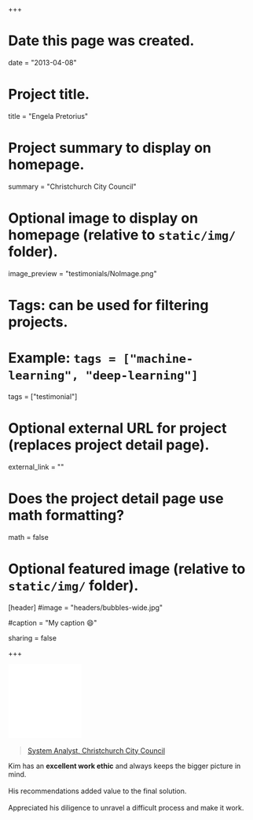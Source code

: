 +++
# Date this page was created.
date = "2013-04-08"

# Project title.
title = "Engela Pretorius"

# Project summary to display on homepage.
summary = "Christchurch City Council"

# Optional image to display on homepage (relative to `static/img/` folder).
image_preview = "testimonials/NoImage.png"

# Tags: can be used for filtering projects.
# Example: `tags = ["machine-learning", "deep-learning"]`
tags = ["testimonial"]

# Optional external URL for project (replaces project detail page).
external_link = ""

# Does the project detail page use math formatting?
math = false

# Optional featured image (relative to `static/img/` folder).
[header]
#image = "headers/bubbles-wide.jpg"

#caption = "My caption :smile:"

sharing = false

+++

<img class="testimonial-img-bordered" src="/img/testimonials/NoImage.png">

> [System Analyst, Christchurch City Council](/project/portfolio-ccc)

Kim has an **excellent work ethic** and always keeps the bigger picture in mind.<br><br>
His recommendations added value to the final solution.<br><br>
Appreciated his diligence to unravel a difficult process and make it work.

